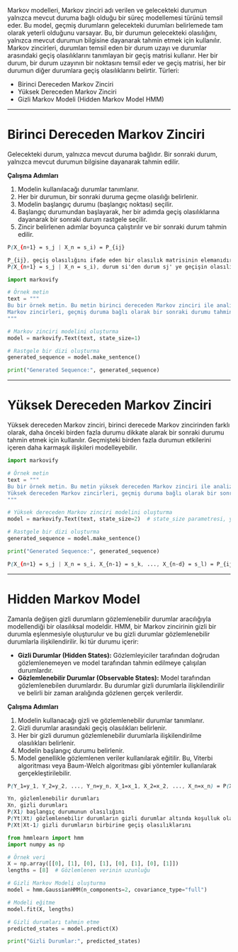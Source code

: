 Markov modelleri, Markov zinciri adı verilen ve gelecekteki durumun yalnızca mevcut duruma bağlı olduğu bir süreç modellemesi türünü temsil eder. Bu model, geçmiş durumların gelecekteki durumları belirlemede tam olarak yeterli olduğunu varsayar. Bu, bir durumun gelecekteki olasılığını, yalnızca mevcut durumun bilgisine dayanarak tahmin etmek için kullanılır. Markov zincirleri, durumları temsil eden bir durum uzayı ve durumlar arasındaki geçiş olasılıklarını tanımlayan bir geçiş matrisi kullanır. Her bir durum, bir durum uzayının bir noktasını temsil eder ve geçiş matrisi, her bir durumun diğer durumlara geçiş olasılıklarını belirtir. Türleri:
- Birinci Dereceden Markov Zinciri
- Yüksek Dereceden Markov Zinciri
- Gizli Markov Modeli (Hidden Markov Model HMM)

---
# Birinci Dereceden Markov Zinciri
Gelecekteki durum, yalnızca mevcut duruma bağlıdır. Bir sonraki durum, yalnızca mevcut durumun bilgisine dayanarak tahmin edilir.

**Çalışma Adımları**
1. Modelin kullanılacağı durumlar tanımlanır.
2. Her bir durumun, bir sonraki duruma geçme olasılığı belirlenir.
3. Modelin başlangıç durumu (başlangıç noktası) seçilir.
4. Başlangıç durumundan başlayarak, her bir adımda geçiş olasılıklarına dayanarak bir sonraki durum rastgele seçilir.
5. Zincir belirlenen adımlar boyunca çalıştırılır ve bir sonraki durum tahmin edilir.

```css
P(X_{n+1} = s_j | X_n = s_i) = P_{ij}

P_{ij}, geçiş olasılığını ifade eden bir olasılık matrisinin elemanıdır
P(X_{n+1} = s_j | X_n = s_i), durum si'den durum sj' ye geçişin olasılığı
```

```python
import markovify

# Örnek metin
text = """
Bu bir örnek metin. Bu metin birinci dereceden Markov zinciri ile analiz edilecek. 
Markov zincirleri, geçmiş duruma bağlı olarak bir sonraki durumu tahmin etmek için kullanılır.
"""

# Markov zinciri modelini oluşturma
model = markovify.Text(text, state_size=1)

# Rastgele bir dizi oluşturma
generated_sequence = model.make_sentence()

print("Generated Sequence:", generated_sequence)
```

---
# Yüksek Dereceden Markov Zinciri
Yüksek dereceden Markov zinciri, birinci derecede Markov zincirinden farklı olarak, daha önceki birden fazla durumu dikkate alarak bir sonraki durumu tahmin etmek için kullanılır. Geçmişteki birden fazla durumun etkilerini içeren daha karmaşık ilişkileri modelleyebilir. 

```python
import markovify

# Örnek metin
text = """
Bu bir örnek metin. Bu metin yüksek dereceden Markov zinciri ile analiz edilecek. 
Yüksek dereceden Markov zincirleri, geçmiş duruma bağlı olarak bir sonraki durumu tahmin etmek için kullanılır.
"""

# Yüksek dereceden Markov zinciri modelini oluşturma
model = markovify.Text(text, state_size=2)  # state_size parametresi, yüksek dereceden zincirin boyutunu belirtir

# Rastgele bir dizi oluşturma
generated_sequence = model.make_sentence()

print("Generated Sequence:", generated_sequence)
```

```css
P(X_{n+1} = s_j | X_n = s_i, X_{n-1} = s_k, ..., X_{n-d} = s_l) = P_{ijkl...l}
```

---
# Hidden Markov Model
Zamanla değişen gizli durumların gözlemlenebilir durumlar aracılığıyla modellendiği bir olasılıksal modeldir. HMM, bir Markov zincirinin gizli bir durumla eşlenmesiyle oluşturulur ve bu gizli durumlar gözlemlenebilir durumlarla ilişkilendirilir. İki tür durumu içerir:
- **Gizli Durumlar (Hidden States):** Gözlemleyiciler tarafından doğrudan gözlemlenemeyen ve model tarafından tahmin edilmeye çalışılan durumlardır. 
- **Gözlemlenebilir Durumlar (Observable States):** Model tarafından gözlemlenebilen durumlardır. Bu durumlar gizli durumlarla ilişkilendirilir ve belirli bir zaman aralığında gözlenen gerçek verilerdir.

**Çalışma Adımları**
1. Modelin kullanacağı gizli ve gözlemlenebilir durumlar tanımlanır.
2. Gizli durumlar arasındaki geçiş olasılıkları belirlenir.
3. Her bir gizli durumun gözlemlenebilir durumlarla ilişkilendirilme olasılıkları belirlenir.
4. Modelin başlangıç durumu belirlenir.
5. Model genellikle gözlemlenen veriler kullanılarak eğitilir. Bu, Viterbi algoritması veya Baum-Welch algoritması gibi yöntemler kullanılarak gerçekleştirilebilir.

```css
P(Y_1=y_1, Y_2=y_2, ..., Y_n=y_n, X_1=x_1, X_2=x_2, ..., X_n=x_n) = P(X_1) \cdot P(Y_1|X_1) \cdot \prod_{t=2}^{n} P(X_t|X_{t-1}) \cdot P(Y_t|X_t)

Yn, gözlemlenebilir durumları
Xn, gizli durumları
P(X1) başlangıç durumunun olasılığını
P(Yt|Xt) gözlemlenebilir durumların gizli durumlar altında koşulluk olasılıklarını
P(Xt|Xt-1) gizli durumların birbirine geçiş olasılıklarını
```

```python
from hmmlearn import hmm
import numpy as np

# Örnek veri
X = np.array([[0], [1], [0], [1], [0], [1], [0], [1]])
lengths = [8]  # Gözlemlenen verinin uzunluğu

# Gizli Markov Modeli oluşturma
model = hmm.GaussianHMM(n_components=2, covariance_type="full")

# Modeli eğitme
model.fit(X, lengths)

# Gizli durumları tahmin etme
predicted_states = model.predict(X)

print("Gizli Durumlar:", predicted_states)
```